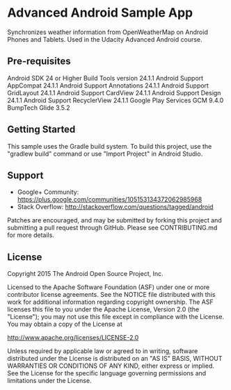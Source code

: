 Advanced Android Sample App
===================================

Synchronizes weather information from OpenWeatherMap on Android Phones and Tablets. Used in the Udacity Advanced Android course.

Pre-requisites
--------------
Android SDK 24 or Higher
Build Tools version 24.1.1
Android Support AppCompat 24.1.1
Android Support Annotations 24.1.1
Android Support GridLayout 24.1.1
Android Support CardView 24.1.1
Android Support Design 24.1.1
Android Support RecyclerView 24.1.1
Google Play Services GCM 9.4.0
BumpTech Glide 3.5.2


Getting Started
---------------
This sample uses the Gradle build system.  To build this project, use the
"gradlew build" command or use "Import Project" in Android Studio.

Support
-------

- Google+ Community: https://plus.google.com/communities/105153134372062985968
- Stack Overflow: http://stackoverflow.com/questions/tagged/android

Patches are encouraged, and may be submitted by forking this project and
submitting a pull request through GitHub. Please see CONTRIBUTING.md for more details.

License
-------
Copyright 2015 The Android Open Source Project, Inc.

Licensed to the Apache Software Foundation (ASF) under one or more contributor
license agreements.  See the NOTICE file distributed with this work for
additional information regarding copyright ownership.  The ASF licenses this
file to you under the Apache License, Version 2.0 (the "License"); you may not
use this file except in compliance with the License.  You may obtain a copy of
the License at

http://www.apache.org/licenses/LICENSE-2.0

Unless required by applicable law or agreed to in writing, software
distributed under the License is distributed on an "AS IS" BASIS, WITHOUT
WARRANTIES OR CONDITIONS OF ANY KIND, either express or implied.  See the
License for the specific language governing permissions and limitations under
the License.

